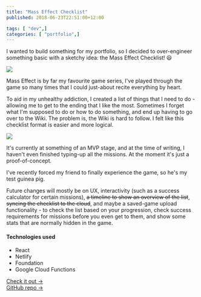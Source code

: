 ```yaml
---
title: "Mass Effect Checklist"
published: 2018-06-23T22:51:00+12:00

tags: [ "dev",]
categories: [ "portfolio",]
---
```


I wanted to build something for my portfolio, so I decided to over-engineer something basic with a sketchy idea: the Mass Effect Checklist! 😃

![](https://assets.crookm.com/media/2018/mass-effect-checklist--fb1ce853-6785-4855-9281-5631dccad28f.jpg)

Mass Effect is by far my favourite game series, I've played through the game so many times that I could just-about recite everything by heart.

To aid in my unhealthy addiction, I created a list of things that I need to do - allowing me to get to the ending that I like the most. Sometimes I forget what I'm supposed to do or how to do something, and end up having to go over to the Wiki. The problem is, the Wiki is hard to follow. I felt like this checklist format is easier and more logical.

![](https://assets.crookm.com/media/2018/mass-effect-checklist--6fce55fb-3d97-4ab5-bd6e-a27523e9e7b0.png)

It's currently at something of an MVP stage, and at the time of writing, I haven't even finished typing-up all the missions. At the moment it's just a proof-of-concept.

I've recently forced my friend to finally experience the game, so he's my test guinea pig.

Future changes will mostly be on UX, interactivity (such as a success calculator for certain missions), <s>a timeline to show an overview of the list</s>, <s>syncing the checklist to the cloud</s>, and maybe a saved-game upload functionality - to check the list based on your progression, check success requirements for missions before you even get to them, and show some stats that are normally hidden in the game.

#### Technologies used
- React
- Netlify
- Foundation
- Google Cloud Functions

[Check it out &rarr;](https://masseffectlist.com/)  
[GitHub repo &rarr;](https://github.com/crookm/me-checklist)

